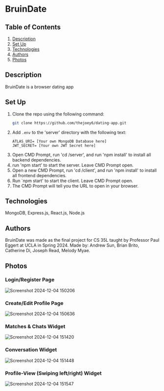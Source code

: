 # BruinDate

## Table of Contents
1. [Description](#description)
2. [Set Up](#set-up)
3. [Technologies](#technologies)
4. [Authors](#authors)
5. [Photos](#photos)

## Description
BruinDate is a browser dating app

## Set Up
1. Clone the repo using the following command:
    ```bash
    git clone https://github.com/thejoey6/dating-app.git
    ```
2. Add `.env` to the 'server' directory with the following text:
    ```env
    ATLAS_URI= [Your own MongoDB Database here]
    JWT_SECRET= [Your own JWT Secret here]
    ```
3. Open CMD Prompt, run 'cd /server', and run 'npm install' to install all backend dependencies.
5. run 'npm start' to start the server. Leave CMD Prompt open.
6. Open a new CMD Prompt, run 'cd /client', and run 'npm install' to install all frontend dependencies.
8. Run `npm start' to start the client. Leave CMD Prompt open.
9. The CMD Prompt will tell you the URL to open in your browser.
    
## Technologies
MongoDB, Express.js, React.js, Node.js

## Authors
BruinDate was made as the final project for CS 35L taught by Professor Paul Eggert at UCLA in Spring 2024. Made by: Andrew Sun, Brian Brito, Catherine Di, Joseph Read, Melody Myae.

## Photos
### Login/Register Page

![Screenshot 2024-12-04 150206](https://github.com/user-attachments/assets/00f2e04c-4cc4-4018-8f0f-4ac7c0123ec4)


### Create/Edit Profile Page

![Screenshot 2024-12-04 150636](https://github.com/user-attachments/assets/ce44ade9-3705-4f07-9026-391d2fae7252)


### Matches & Chats Widget

![Screenshot 2024-12-04 151420](https://github.com/user-attachments/assets/226422f1-3717-45d2-bb71-7438333bf3d1)


### Conversation Widget

![Screenshot 2024-12-04 151448](https://github.com/user-attachments/assets/c30717d6-caab-4afb-8f9c-9b8b78e67a1d)


### Profile-View (Swiping left/right) Widget

![Screenshot 2024-12-04 151547](https://github.com/user-attachments/assets/a01ccbf2-534b-42b1-8dbe-7e703d7d5ff2)
